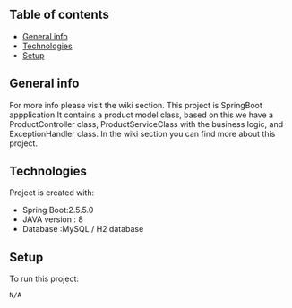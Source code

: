 ## Table of contents
* [General info](#general-info)
* [Technologies](#technologies)
* [Setup](#setup)

## General info
For more info please visit the wiki section.
This project is SpringBoot appplication.It contains a product model class, based on this we have a ProductController class, 
ProductServiceClass with the business logic, and ExceptionHandler class. 
In the wiki section you can find more about this project.
	
## Technologies
Project is created with:
* Spring Boot:2.5.5.0
* JAVA version : 8
* Database :MySQL / H2 database
	
## Setup
To run this project:

```
N/A
```
